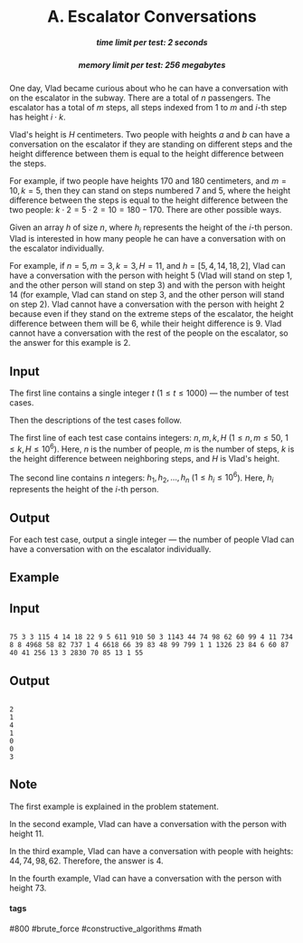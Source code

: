 <h1 style='text-align: center;'> A. Escalator Conversations</h1>

<h5 style='text-align: center;'>time limit per test: 2 seconds</h5>
<h5 style='text-align: center;'>memory limit per test: 256 megabytes</h5>

One day, Vlad became curious about who he can have a conversation with on the escalator in the subway. There are a total of $n$ passengers. The escalator has a total of $m$ steps, all steps indexed from $1$ to $m$ and $i$-th step has height $i \cdot k$.

Vlad's height is $H$ centimeters. Two people with heights $a$ and $b$ can have a conversation on the escalator if they are standing on different steps and the height difference between them is equal to the height difference between the steps.

For example, if two people have heights $170$ and $180$ centimeters, and $m = 10, k = 5$, then they can stand on steps numbered $7$ and $5$, where the height difference between the steps is equal to the height difference between the two people: $k \cdot 2 = 5 \cdot 2 = 10 = 180 - 170$. There are other possible ways.

Given an array $h$ of size $n$, where $h_i$ represents the height of the $i$-th person. Vlad is interested in how many people he can have a conversation with on the escalator individually.

For example, if $n = 5, m = 3, k = 3, H = 11$, and $h = [5, 4, 14, 18, 2]$, Vlad can have a conversation with the person with height $5$ (Vlad will stand on step $1$, and the other person will stand on step $3$) and with the person with height $14$ (for example, Vlad can stand on step $3$, and the other person will stand on step $2$). Vlad cannot have a conversation with the person with height $2$ because even if they stand on the extreme steps of the escalator, the height difference between them will be $6$, while their height difference is $9$. Vlad cannot have a conversation with the rest of the people on the escalator, so the answer for this example is $2$.

## Input

The first line contains a single integer $t$ ($1 \le t \le 1000$) — the number of test cases.

Then the descriptions of the test cases follow.

The first line of each test case contains integers: $n, m, k, H$ ($1 \le n,m \le 50$, $1 \le k,H \le 10^6$). Here, $n$ is the number of people, $m$ is the number of steps, $k$ is the height difference between neighboring steps, and $H$ is Vlad's height.

The second line contains $n$ integers: $h_1, h_2, \ldots, h_n$ ($1 \le h_i \le 10^6$). Here, $h_i$ represents the height of the $i$-th person.

## Output

For each test case, output a single integer — the number of people Vlad can have a conversation with on the escalator individually.

## Example

## Input


```

75 3 3 115 4 14 18 22 9 5 611 910 50 3 1143 44 74 98 62 60 99 4 11 734 8 8 4968 58 82 737 1 4 6618 66 39 83 48 99 799 1 1 1326 23 84 6 60 87 40 41 256 13 3 2830 70 85 13 1 55
```
## Output


```

2
1
4
1
0
0
3

```
## Note

The first example is explained in the problem statement.

In the second example, Vlad can have a conversation with the person with height $11$.

In the third example, Vlad can have a conversation with people with heights: $44, 74, 98, 62$. Therefore, the answer is $4$.

In the fourth example, Vlad can have a conversation with the person with height $73$.



#### tags 

#800 #brute_force #constructive_algorithms #math 